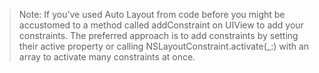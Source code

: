 > Note: If you’ve used Auto Layout from code before you might be accustomed to a method called addConstraint on UIView to add your constraints.
The preferred approach is to add constraints by setting their active property or calling NSLayoutConstraint.activate(_:) with an array to activate many constraints at once.